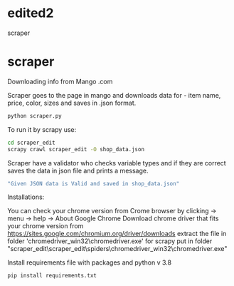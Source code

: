 # edited2
 scraper

# scraper

Downloading info from Mango .com

Scraper goes to the page in mango and downloads data for - item name, price, color, sizes and saves in .json format.
```sh
python scraper.py
```
To run it by scrapy use:
```sh
cd scraper_edit
scrapy crawl scraper_edit -O shop_data.json
```

Scraper have a validator who checks variable types and if they are correct saves the data in json file and prints a message.

```sh
"Given JSON data is Valid and saved in shop_data.json"
```

Installations:

You can check your chrome version from Crome browser by clicking -> menu -> help -> About Google Chrome
Download chrome driver that fits your chrome version from https://sites.google.com/chromium.org/driver/downloads
extract the file in folder 'chromedriver_win32\chromedriver.exe'
for scrapy put in folder "scraper_edit\scraper_edit\spiders\chromedriver_win32\chromedriver.exe"

Install requirements file with packages and python v 3.8
```sh
pip install requirements.txt
```